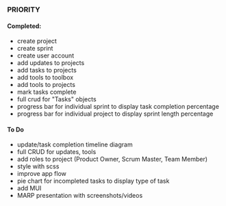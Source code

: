 ### PRIORITY

#### Completed:
* create project
* create sprint
* create user account
* add updates to projects
* add tasks to projects
* add tools to toolbox
* add tools to projects
* mark tasks complete
* full crud for "Tasks" objects
* progress bar for individual sprint to display task completion percentage
* progress bar for individual project to display sprint length percentage


#### To Do
* update/task completion timeline diagram
* full CRUD for updates, tools
* add roles to project (Product Owner, Scrum Master, Team Member)
* style with scss
* improve app flow
* pie chart for incompleted tasks to display type of task
* add MUI 
* MARP presentation with screenshots/videos
